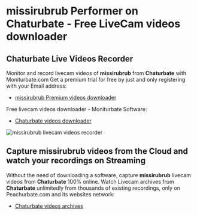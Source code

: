 # missirubrub Performer on Chaturbate - Free LiveCam videos downloader

## Chaturbate Live Videos Recorder

Monitor and record livecam videos of **missirubrub** from **Chaturbate** with Moniturbate.com
Get a premium trial for free by just and only registering with your Email address:
* [missirubrub Premium videos downloader](https://moniturbate.com/request-demo-licence-key.html)

Free livecam videos downloader - Moniturbate Software:
* [Chaturbate videos downloader](https://moniturbate.com/moniturbate-download-software.html)

![missirubrub livecam videos recorder](https://peachurnet.com/templates/moniturbate-software.png)


## Capture missirubrub videos from the Cloud and watch your recordings on Streaming

Without the need of downloading a software, capture **missirubrub** livecam videos from **Chaturbate** 100% online.
Watch Livecam archives from **Chaturbate** unlimitedly from thousands of existing recordings, only on Peachurbate.com and its websites network:
* [Chaturbate videos archives](https://peachurnet.com/)
